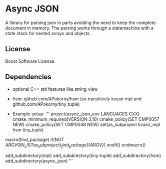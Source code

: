 # Async JSON

A library for parsing json in parts avoiding the need to keep the complete document in memory. The parsing works through a statemachine with a state stack for nested arrays and objects.

## License

Boost Software License.

## Dependencies

* optional C++ std features like string_view
* hsm: github.com/APokorny/hsm (so transitively kvasir mpl and github.com/APokorny/tiny_tuple)

* Example setup: 
'''
project(async_json_env LANGUAGES CXX)
cmake_minimum_required(VERSION 3.10)
cmake_policy(SET CMP0057 NEW)
cmake_policy(SET CMP0048 NEW)
set(as_subproject
    kvasir_mpl hsm tiny_tuple)

macro(find_package)
    if(NOT ${ARGV0} IN_LIST as_subproject)
        _find_package(${ARGV})
    endif()
endmacro()

add_subdirectory(mpl)
add_subdirectory(tiny-tuple)
add_subdirectory(hsm)
add_subdirectory(async_json)
'''
